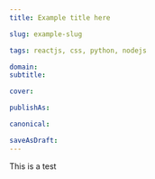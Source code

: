 ```yaml
---
title: Example title here

slug: example-slug

tags: reactjs, css, python, nodejs

domain: 
subtitle:

cover:

publishAs:

canonical:

saveAsDraft: 
---
```





This is a test 



